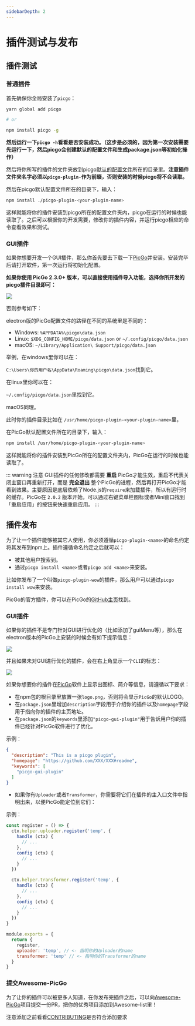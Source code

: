 ```yaml
---
sidebarDepth: 2
---
```


# 插件测试与发布

## 插件测试

### 普通插件

首先确保你全局安装了`picgo`：

```bash
yarn global add picgo

# or

npm install picgo -g
```

**然后运行一下`picgo -h`看看是否安装成功。（这步是必须的，因为第一次安装需要先运行一下，然后picgo会创建默认的配置文件和生成package.json等初始化操作）**

然后将你所写的插件的文件夹放到picgo[默认的配置文件](/zh/guide/config.html#%E9%BB%98%E8%AE%A4%E9%85%8D%E7%BD%AE%E6%96%87%E4%BB%B6)所在的目录里。**注意插件文件夹名字必须以`picgo-plugin-`作为前缀，否则安装的时候picgo将不会读取。**

然后在picgo默认配置文件所在的目录下，输入：

```bash
npm install ./picgo-plugin-<your-plugin-name>
```

这样就能将你的插件安装到picgo所在的配置文件夹内，picgo在运行的时候也能读取了。之后可以根据你的开发需要，修改你的插件内容，并运行picgo相应的命令查看效果和测试。

### GUI插件

如果你想要开发一个GUI插件，那么你首先要去下载一下[PicGo](https://github.com/Molunerfinn/PicGo/releases)并安装。安装完毕后请打开软件，第一次运行将初始化配置。

**如果你使用 PicGo 2.3.0+ 版本，可以直接使用插件导入功能，选择你所开发的picgo插件目录即可：**

![](https://pic.molunerfinn.com/picgo/docs/202108282004729.png)

否则参考如下：

electron版的PicGo配置文件的路径在不同的系统里是不同的：

- Windows: `%APPDATA%\picgo\data.json`
- Linux: `$XDG_CONFIG_HOME/picgo/data.json` or `~/.config/picgo/data.json`
- macOS: `~/Library/Application\ Support/picgo/data.json`

举例，在windows里你可以在：

`C:\Users\你的用户名\AppData\Roaming\picgo\data.json`找到它。

在linux里你可以在：

`~/.config/picgo/data.json`里找到它。

macOS同理。

此时你的插件目录比如在 `/usr/home/picgo-plugin-<your-plugin-name>`里，

在PicGo默认配置文件所在的目录下，输入：

```bash
npm install /usr/home/picgo-plugin-<your-plugin-name>
```

这样就能将你的插件安装到PicGo所在的配置文件夹内，PicGo在运行的时候也能读取了。

::: warning 注意
GUI插件的任何修改都需要 **重启** PicGo才能生效，重启不代表关闭主窗口再重新打开，而是 **完全退出** 整个PicGo的进程，然后再打开PicGo才能看到效果。主要原因是底层依赖了Node.js的`require`来加载插件，所以有运行时的缓存。PicGo在 `2.0.2` 版本开始，可以通过右键菜单栏图标或者Mini窗口找到「重启应用」的按钮来快速重启应用。
:::

## 插件发布

为了让一个插件能够被其它人使用，你必须遵循`picgo-plugin-<name>`的命名约定将其发布到npm上。插件遵循命名约定之后就可以：

- 被其他用户搜索到。
- 通过`picgo install <name>`或者`picgo add <name>`来安装。

比如你发布了一个叫做`picgo-plugin-wow`的插件，那么用户可以通过`picgo install wow`来安装。

PicGo的官方插件，你可以在PicGo的[GitHub主页](https://github.com/PicGo)找到。

### GUI插件

如果你的插件不是专门针对GUI进行优化的（比如添加了guiMenu等），那么在electron版本的PicGo上安装的时候会有如下提示信息：

![](https://pic.molunerfinn.com/picgo/docs/5c39ce32045a7.png)

并且如果未对GUI进行优化的插件，会在右上角显示一个`CLI`的标志：

![](https://pic.molunerfinn.com/picgo/docs/5c39ce678a412.png)

如果你想要你的插件在[PicGo](https://github.com/Molunerfinn/PicGo)软件上显示出图标、简介等信息，请遵循以下要求：

- 在npm包的根目录里放置一张`logo.png`，否则将会显示`PicGo`的默认LOGO。
- 在`package.json`里增加`description`字段用于介绍你的插件以及`homepage`字段用于指向你的插件的主页地址。
- 在`package.json`的`keywords`里添加`"picgo-gui-plugin"`用于告诉用户你的插件已经针对PicGo软件进行了优化。

示例：

```json
{
  "description": "This is a picgo plugin",
  "homepage": "https://github.com/XXX/XXX#readme",
  "keywords": [
    "picgo-gui-plugin"
  ]
}
```

- 如果你有`Uploader`或者`Transformer`，你需要将它们在插件的主入口文件中指明出来，以便PicGo能定位到它们：

示例：

```js
const register = () => {
  ctx.helper.uploader.register('temp', {
    handle (ctx) {
      // ...
    },
    config (ctx) {
      // ...
    }
  })

  ctx.helper.transformer.register('temp', {
    handle (ctx) {
      // ...
    },
    config (ctx) {
      // ...
    }
  })
}

module.exports = {
  return {
    register,
    uploader: 'temp', // <- 指明你的Uploader的name
    transformer: 'temp' // <- 指明你的Transformer的name
  }
}
```

### 提交Awesome-PicGo

为了让你的插件可以被更多人知道，在你发布完插件之后，可以向[Awesome-PicGo](https://github.com/PicGo/Awesome-PicGo)项目提交一份PR，把你的优秀项目添加到Awesome-list里！

注意添加之前看看[CONTRIBUTING](https://github.com/PicGo/Awesome-PicGo/blob/master/CONTRIBUTING.md)是否符合添加要求
